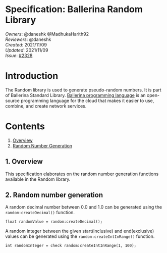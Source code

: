 # Specification: Ballerina Random Library

_Owners_: @daneshk @MadhukaHarith92  
_Reviewers_: @daneshk  
_Created_: 2021/11/09  
_Updated_: 2021/11/09  
_Issue_: [#2328](https://github.com/ballerina-platform/ballerina-standard-library/issues/2328)

# Introduction
The Random library is used to generate pseudo-random numbers. It is part of Ballerina Standard Library. [Ballerina programming language](https://ballerina.io/) is an open-source programming language for the cloud that makes it easier to use, combine, and create network services.

# Contents

1. [Overview](#1-overview)
2. [Random Number Generation](#2-random-number-generation)

## 1. Overview
This specification elaborates on the random number generation functions available in the Random library.

## 2. Random number generation
A random decimal number between 0.0 and 1.0 can be generated using the `random:createDecimal()` function.
```ballerina
float randomValue = random:createDecimal();
```

A random integer between the given start(inclusive) and end(exclusive) values can be generated using the `random:createIntInRange()` function.
```ballerina
int randomInteger = check random:createIntInRange(1, 100);
```

